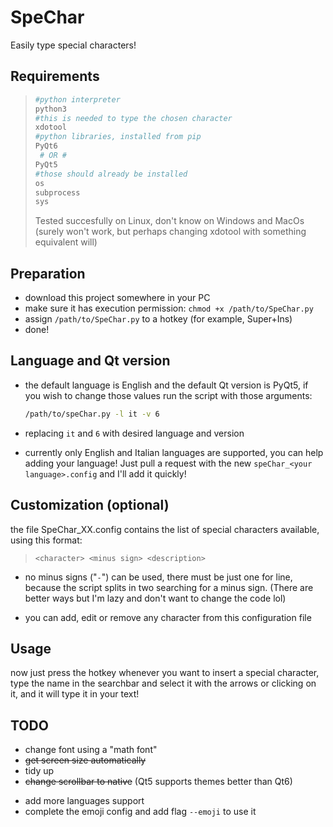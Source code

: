 # SpeChar

Easily type special characters!

## Requirements

> ```bash
> #python interpreter
> python3
> #this is needed to type the chosen character
> xdotool
> #python libraries, installed from pip
> PyQt6
>  # OR #
> PyQt5
> #those should already be installed 
> os
> subprocess
> sys
> ```
> 
> Tested succesfully on Linux, don't know on Windows and MacOs (surely won't work, but perhaps changing xdotool with something equivalent will)

## Preparation

* download this project somewhere in your PC
* make sure it has execution permission: `chmod +x /path/to/SpeChar.py`
* assign `/path/to/SpeChar.py` to a hotkey (for example, Super+Ins)
* done!

## Language and Qt version

* the default language is English and the default Qt version is PyQt5, if you wish to change those values run the script with those arguments:
  
  ```bash
  /path/to/speChar.py -l it -v 6 
  ```

* replacing `it` and `6` with desired language and version

* currently only English and Italian languages are supported, you can help adding your language! Just pull a request with the new `speChar_<your language>.config` and I'll add it quickly!

## Customization (optional)

the file SpeChar_XX.config contains the list of special characters available, using this format:

> `<character> <minus sign> <description>`

* no minus signs ("`-`") can be used, there must be just one for line, because the script splits in two searching for a minus sign. (There are better ways but I'm lazy and don't want to change the code lol)

* you can add, edit or remove any character from this configuration file

## Usage

now just press the hotkey whenever you want to insert a special character, type the name in the searchbar and select it with the arrows or clicking on it, and it will type it in your text!

## TODO

+ change font using a "math font"
+ ~~get screen size automatically~~
+ tidy up
+ ~~change scrollbar to native~~ (Qt5 supports themes better than Qt6)
* add more languages support
* complete the emoji config and add flag `--emoji` to use it
